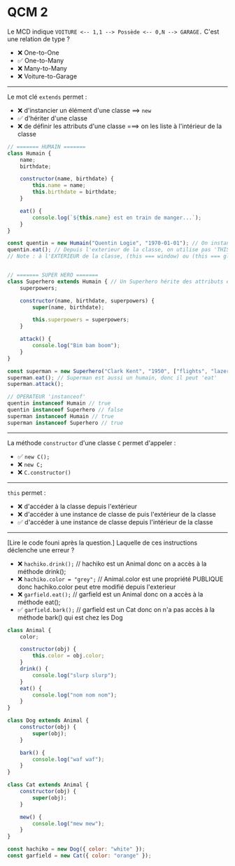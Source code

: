 # QCM 2

Le MCD indique `VOITURE <-- 1,1 --> Possède <-- 0,N --> GARAGE.` C'est une relation de type ?
- ❌ One-to-One
- ✅ One-to-Many
- ❌ Many-to-Many
- ❌ Voiture-to-Garage

---

Le mot clé `extends` permet : 
- ❌ d'instancier un élément d'une classe   ==> `new`
- ✅ d'hériter d'une classe
- ❌ de définir les attributs d'une classe ===> on les liste à l'intérieur de la classe 


```js
// ======= HUMAIN =======
class Humain {
	name;
	birthdate;

	constructor(name, birthdate) {
		this.name = name;
		this.birthdate = birthdate;
	}

	eat() {
		console.log(`${this.name} est en train de manger...`);
	}
}

const quentin = new Humain("Quentin Logie", "1970-01-01"); // On instancie un humain
quentin.eat(); // Depuis l'exterieur de la classe, on utilise pas 'THIS' // Cette ligne affichera `Quentin Logie est en train de ma manger`
// Note : à l'EXTERIEUR de la classe, (this === window) ou (this === global)


// ======= SUPER HERO =======
class Superhero extends Humain { // Un Superhero hérite des attributs et des méthodes d'un "Humain"
	superpowers;

	constructor(name, birthdate, superpowers) {
		super(name, birthdate);

		this.superpowers = superpowers;
	}

	attack() {
		console.log("Bim bam boom");
	}
}

const superman = new Superhero("Clark Kent", "1950", ["flights", "lazer eyes"]);
superman.eat(); // Superman est aussi un humain, donc il peut 'eat'
superman.attack();

// OPERATEUR 'instanceof'
quentin instanceof Humain // true
quentin instanceof Superhero // false
superman instanceof Humain // true
superman instanceof Superhero // true
```

---

La méthode `constructor` d'une classe `C` permet d'appeler :
- ✅ `new C();`
- ❌ `new C;`
- ❌ `C.constructor()`

---

`this` permet : 
- ❌ d'accéder à la classe depuis l'extérieur
- ❌ d'accéder à une instance de classe de puis l'extérieur de la classe 
- ✅ d'accéder à une instance de classe depuis l'intérieur de la classe

---

[Lire le code founi après la question.] Laquelle de ces instructions déclenche une erreur ?
- ❌ `hachiko.drink();` // hachiko est un Animal donc on a accès à la méthode drink();
- ❌ `hachiko.color = "grey";` // Animal.color est une propriété PUBLIQUE donc hachiko.color peut etre modifié depuis l'exterieur
- ❌ `garfield.eat();` // garfield est un Animal donc on a accès à la méthode eat();
- ✅ `garfield.bark();` // garfield est un Cat donc on n'a pas accès à la méthode bark() qui est chez les Dog


```js
class Animal {
	color;

	constructor(obj) {
		this.color = obj.color;
	}
	drink() {
		console.log("slurp slurp");
	}
	eat() {
		console.log("nom nom nom");
	}
}

class Dog extends Animal {
	constructor(obj) {
		super(obj);
	}

	bark() {
		console.log("waf waf");
	}
}

class Cat extends Animal {
	constructor(obj) {
		super(obj);
	}

	mew() {
		console.log("mew mew");
	}
}

const hachiko = new Dog({ color: "white" });
const garfield = new Cat({ color: "orange" });
```